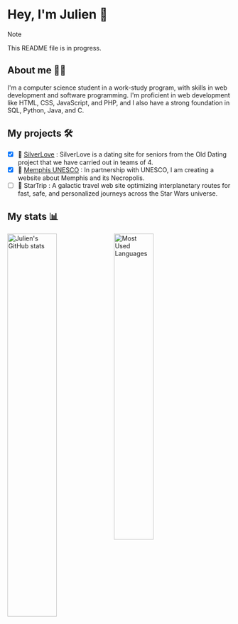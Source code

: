 # Hey, I'm Julien 👋
> [!NOTE]
> This README file is in progress.

## About me 🙋‍♂️
I'm a computer science student in a work-study program, with skills in web development and software programming.
I'm proficient in web development like HTML, CSS, JavaScript, and PHP, and I also have a strong foundation in SQL, Python, Java, and C.

## My projects 🛠️

- [x] 💞 [SilverLove](https://perso-etudiant.u-pem.fr/~julien.synaeve/silverlove) : SilverLove is a dating site for seniors from the Old Dating project that we have carried out in teams of 4.
- [x] 🏰 [Memphis UNESCO](https://perso-etudiant.u-pem.fr/~julien.synaeve/memphis) : In partnership with UNESCO, I am creating a website about Memphis and its Necropolis.
- [ ] 🚀 StarTrip : A galactic travel web site optimizing interplanetary routes for fast, safe, and personalized journeys across the Star Wars universe.

## My stats 📊
<img align="left" width="47%" alt="Julien's GitHub stats" src="https://github-readme-stats.vercel.app/api?username=JulienS-Code&show_icons=true&theme=tokyonight"/>
<img align="left" width="42%" alt="Most Used Languages" src="https://github-readme-stats.vercel.app/api/top-langs/?username=JulienS-Code&layout=compact&&langs_count=10&theme=tokyonight"/>

<!--
**JulienS-Code/JulienS-Code** is a ✨ _special_ ✨ repository because its `README.md` (this file) appears on your GitHub profile.

Here are some ideas to get you started:

- 🔭 I’m currently working on ...
- 🌱 I’m currently learning ...
- 👯 I’m looking to collaborate on ...
- 🤔 I’m looking for help with ...
- 💬 Ask me about ...
- 📫 How to reach me: ...
- 😄 Pronouns: ...
- ⚡ Fun fact: ...
-->
